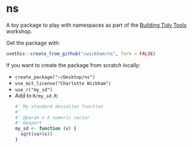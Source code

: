 # ns

A toy package to play with namespaces as part of the [Building Tidy Tools](https://github.com/cwickham/genentech-build-tidy-tools) workshop.

Get the package with:
```r
usethis::create_from_github("cwickham/ns", fork = FALSE)
```

If you want to create the package from scratch locally:

* `create_package("~/Desktop/ns")`
* `use_mit_license("Charlotte Wickham")`
* `use_r("my_sd")` 
* Add to `R/my_sd.R`:
  ```r
  #' My standard deviation function
  #'
  #' @param x A numeric vector
  #' @export
  my_sd <- function (x) {
    sqrt(var(x))
  }
  ```
